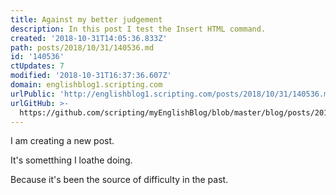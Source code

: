 ```yaml
---
title: Against my better judgement
description: In this post I test the Insert HTML command.
created: '2018-10-31T14:05:36.833Z'
path: posts/2018/10/31/140536.md
id: '140536'
ctUpdates: 7
modified: '2018-10-31T16:37:36.607Z'
domain: englishblog1.scripting.com
urlPublic: 'http://englishblog1.scripting.com/posts/2018/10/31/140536.md'
urlGitHub: >-
  https://github.com/scripting/myEnglishBlog/blob/master/blog/posts/2018/10/31/140536.md
---
```

I am creating a new post.

It's sometthing I loathe doing.

Because it's been the source of difficulty in the past.